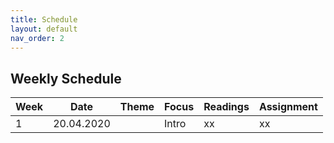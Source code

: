 ```yaml
---
title: Schedule
layout: default
nav_order: 2
---
```


## Weekly Schedule

|      Week|      Date|     Theme|     Focus|  Readings|Assignment|
|----------|----------|----------|----------|----------|----------|
|         1|20.04.2020|          |     Intro|       xx|      xx    |


